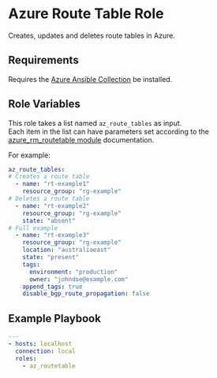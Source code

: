 Azure Route Table Role
=========

Creates, updates and deletes route tables in Azure.

Requirements
------------

Requires the [Azure Ansible Collection](https://docs.ansible.com/ansible/latest/collections/azure/azcollection/index.html) be installed.

Role Variables
--------------

This role takes a list named `az_route_tables` as input.  
Each item in the list can have parameters set according to the [azure_rm_routetable module](https://docs.ansible.com/ansible/latest/collections/azure/azcollection/azure_rm_routetable_module.html) documentation.

For example:

```yaml
az_route_tables:
# Creates a route table
  - name: "rt-example1"
    resource_group: "rg-example"
# Deletes a route table
  - name: "rt-example2"
    resource_group: "rg-example"
    state: "absent"
# Full example
  - name: "rt-example3"
    resource_group: "rg-example"
    location: "australiaeast"
    state: "present"
    tags:
      environment: "production"
      owner: "johndoe@example.com"
    append_tags: true
    disable_bgp_route_propagation: false
```

Example Playbook
----------------

```yaml
---
- hosts: localhost
  connection: local
  roles:
    - az_routetable
```
